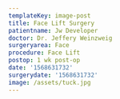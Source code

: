 ```yaml
---
templateKey: image-post
title: Face Lift Surgery
patientname: Jw Developer
doctor: Dr. Jeffery Weinzweig
surgeryarea: Face
procedure: Face Lift
postop: 1 wk post-op
date: '1568631732'
surgerydate: '1568631732'
image: /assets/tuck.jpg
---
```


